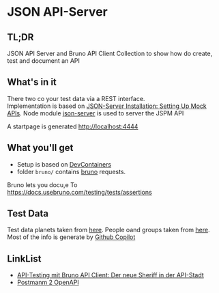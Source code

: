 # JSON API-Server

## TL;DR
JSON API Server and Bruno API Client Collection to show how do create, test and document an API

## What's in it
There two co your test data via a REST interface.   
Implementation is based on [JSON-Server Installation: Setting Up Mock APIs](https://contabo.com/blog/json-server-installation-setting-up-mock-apis/). Node module [json-server](https://github.com/typicode/json-server) is used to server the JSPM API

A startpage is generated [http://localhost:4444](http://localhost:4444)

## What you'll get

* Setup is based on [DevContainers](https://marketplace.visualstudio.com/items?itemName=ms-vscode-remote.remote-containers)
* folder `bruno/` contains [bruno](https://docs.usebruno.com) requests.



Bruno lets you docu,e
To https://docs.usebruno.com/testing/tests/assertions


## Test Data

Test data planets taken from  [here](https://memory-alpha.fandom.com/wiki/Category:Planets?from=B). People oand groups taken from [here](https://de.wikipedia.org/wiki/Völker_und_Gruppierungen_im_Star-Trek-Universum). Most of the info is generate by [Github Copilot](https://github.com/copilot/)

## LinkList
* [API-Testing mit Bruno API Client: Der neue Sheriff in der API-Stadt](https://www.qytera.de/blog/api-testing-tool-bruno)
* [Postmanm 2 OpenAPI](https://singhsaksham.medium.com/create-openapi-spec-from-postman-collection-using-node-js-718856d54327)